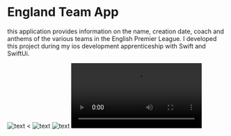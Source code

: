 #  England Team App

this application provides information on the name, creation date, coach and anthems of the various teams in the English Premier League. 
I developed this project during my ios development apprenticeship with Swift and SwiftUi. 



<!-- <img src=""> -->
![text](AppImg/img1.png) <  ![text](AppImg/img2.png)  ![text](AppImg/img3.png) 
![text](AppImg/videos.mov)
